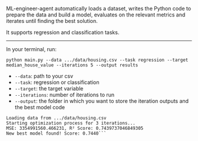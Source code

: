 ML-engineer-agent automatically loads a dataset, writes the Python code to prepare the data and build a model, evaluates on the relevant metrics and iterates until finding the best solution.

It supports regression and classification tasks.

----

In your terminal, run:

```python main.py --data .../data/housing.csv --task regression --target median_house_value --iterations 5 --output results```

- `--data`: path to your csv
- `--task`: regression or classification
- `--target`: the target variable
- `--iterations`: number of iterations to run
- `--output`: the folder in which you want to store the iteration outputs and the best model code


```Initializing AI Agent for regression task...
Loading data from .../data/housing.csv
Starting optimization process for 3 iterations...
MSE: 3354991560.466231, R² Score: 0.7439737046849305
New best model found! Score: 0.7440```
